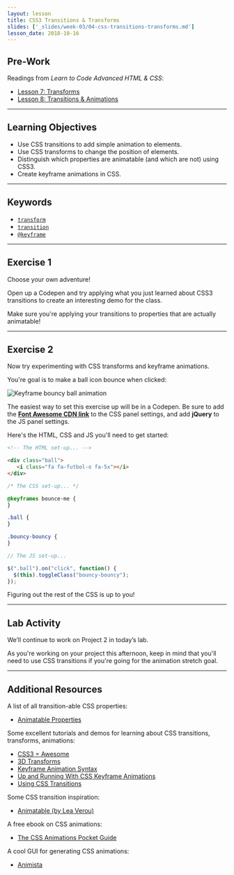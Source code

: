 ```yaml
---
layout: lesson
title: CSS3 Transitions & Transforms
slides: ['_slides/week-03/04-css-transitions-transforms.md']
lesson_date: 2018-10-16
---
```


## Pre-Work

Readings from _Learn to Code Advanced HTML & CSS_:

* [Lesson 7: Transforms](http://learn.shayhowe.com/advanced-html-css/css-transforms/)
* [Lesson 8: Transitions & Animations](http://learn.shayhowe.com/advanced-html-css/transitions-animations/)

---

## Learning Objectives

* Use CSS transitions to add simple animation to elements.
* Use CSS transforms to change the position of elements.
* Distinguish which properties are animatable (and which are not) using CSS3.
* Create keyframe animations in CSS.

---

## Keywords

* [`transform`](https://developer.mozilla.org/en-US/docs/Web/CSS/transform)
* [`transition`](https://developer.mozilla.org/en-US/docs/Web/CSS/transition)
* [`@keyframe`](https://developer.mozilla.org/en/docs/Web/CSS/@keyframes)

---

## Exercise 1

Choose your own adventure!

Open up a Codepen and try applying what you just learned about CSS3 transitions to create an interesting demo for the class.

Make sure you're applying your transitions to properties that are actually animatable!

---

## Exercise 2

Now try experimenting with CSS transforms and keyframe animations.

You're goal is to make a ball icon bounce when clicked:

![Keyframe bouncy ball animation](/public/files/exercises/keyframe-bouncy-animation.gif)

The easiest way to set this exercise up will be in a Codepen. Be sure to add the **[Font Awesome CDN link](http://fontawesome.io/get-started/)** to the CSS panel settings, and add **jQuery** to the JS panel settings.

Here's the HTML, CSS and JS you'll need to get started:

```html
<!-- The HTML set-up... -->

<div class="ball">
   <i class="fa fa-futbol-o fa-5x"></i>
</div>
```

```css
/* The CSS set-up... */

@keyframes bounce-me {
}

.ball {
}

.bouncy-bouncy {
}
```

```js
// The JS set-up...

$(".ball").on("click", function() {
  $(this).toggleClass("bouncy-bouncy");
});
```

Figuring out the rest of the CSS is up to you!

---

## Lab Activity

We’ll continue to work on Project 2 in today’s lab.

As you're working on your project this afternoon, keep in mind that you'll need to use CSS transitions if you're going for the animation stretch goal.

---

## Additional Resources

A list of all transition-able CSS properties:

* [Animatable Properties](http://www.w3.org/TR/css3-transitions/#animatable-properties-)

Some excellent tutorials and demos for learning about CSS transitions, transforms, animations:

* [CSS3 = Awesome](http://css3.bradshawenterprises.com/)
* [3D Transforms](https://desandro.github.io/3dtransforms/)
* [Keyframe Animation Syntax](https://css-tricks.com/snippets/css/keyframe-animation-syntax/)
* [Up and Running With CSS Keyframe Animations](https://webdesign.tutsplus.com/courses/up-and-running-with-css-keyframe-animations)
* [Using CSS Transitions](https://developer.mozilla.org/en-US/docs/Web/Guide/CSS/Using_CSS_transitions)

Some CSS transition inspiration:

* [Animatable (by Lea Verou)](http://leaverou.github.io/animatable/)

A free ebook on CSS animations:

* [The CSS Animations Pocket Guide](http://valhead.com/book/)

A cool GUI for generating CSS animations:

* [Animista](http://animista.net/)
